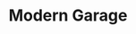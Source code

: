 ---
title: "Modern Garage"
url: /saint-germain-des-fosses/modern-garage/
shop: réparation de voitures
---